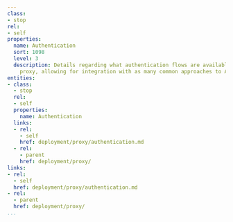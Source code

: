 ```yaml
---
class:
- stop
rel:
- self
properties:
  name: Authentication
  sort: 1098
  level: 3
  description: Details regarding what authentication flows are available within the
    proxy, allowing for integration with as many common approaches to API authentication.
entities:
- class:
  - stop
  rel:
  - self
  properties:
    name: Authentication
  links:
  - rel:
    - self
    href: deployment/proxy/authentication.md
  - rel:
    - parent
    href: deployment/proxy/
links:
- rel:
  - self
  href: deployment/proxy/authentication.md
- rel:
  - parent
  href: deployment/proxy/
...
```

